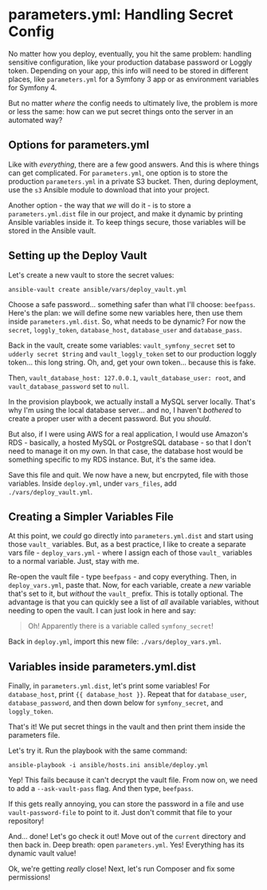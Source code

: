 # parameters.yml: Handling Secret Config

No matter how you deploy, eventually, you hit the same problem: handling sensitive
configuration, like your production database password or Loggly token. Depending
on your app, this info will need to be stored in different places, like `parameters.yml`
for a Symfony 3 app or as environment variables for Symfony 4.

But no matter *where* the config needs to ultimately live, the problem is more or
less the same: how can we put secret things onto the server in an automated way?

## Options for parameters.yml

Like with *everything*, there are a few good answers. And this is where things
can get complicated. For `parameters.yml`, one option is to store the production
`parameters.yml` in a private S3 bucket. Then, during deployment, use the `s3`
Ansible module to download that into your project.

Another option - the way that *we* will do it - is to store a `parameters.yml.dist`
file in our project, and make it dynamic by printing Ansible variables inside it.
To keep things secure, those variables will be stored in the Ansible vault.

## Setting up the Deploy Vault

Let's create a new vault to store the secret values:

```terminal
ansible-vault create ansible/vars/deploy_vault.yml
```

Choose a safe password... something safer than what I'll choose: `beefpass`.
Here's the plan: we will define some new variables here, then use them inside
`parameters.yml.dist`. So, what needs to be dynamic? For now the `secret`,
`loggly_token`, `database_host`, `database_user` and `database_pass`.

Back in the vault, create some variables: `vault_symfony_secret` set to
`udderly secret $tring` and `vault_loggly_token` set to our production loggly
token... this long string. Oh, and, get your own token... because this is fake.

Then, `vault_database_host: 127.0.0.1`, `vault_database_user: root`, and
`vault_database_password` set to `null`.

In the provision playbook, we actually install a MySQL server locally. That's
why I'm using the local database server... and no, I haven't *bothered* to create
a proper user with a decent password. But you *should*.

But also, if I were using AWS for a real application, I would use Amazon's RDS -
basically, a hosted MySQL or PostgreSQL database - so that I don't need to manage
it on my own. In that case, the database host would be something specific to
my RDS instance. But, it's the same idea.

Save this file and quit. We now have a new, but encrpyted, file with those variables.
Inside `deploy.yml`, under `vars_files`, add `./vars/deploy_vault.yml`.

## Creating a Simpler Variables File

At this point, we *could* go directly into `parameters.yml.dist` and start using
those `vault_` variables. But, as a best practice, I like to create a separate vars
file - `deploy_vars.yml` - where I assign each of those `vault_` variables to a normal
variable. Just, stay with me.

Re-open the vault file - type `beefpass` - and copy everything. Then, in
`deploy_vars.yml`, paste that. Now, for each variable, create a *new* variable
that's set to it, but *without* the `vault_` prefix. This is totally optional. The
advantage is that you can quickly see a list of *all* available variables, without
needing to open the vault. I can just look in here and say:

> Oh! Apparently there is a variable called `symfony_secret`!

Back in `deploy.yml`, import this new file: `./vars/deploy_vars.yml`.

## Variables inside parameters.yml.dist

Finally, in `parameters.yml.dist`, let's print some variables! For `database_host`,
print `{{ database_host }}`. Repeat that for `database_user`, `database_password`,
and then down below for `symfony_secret`, and `loggly_token`.

That's it! We put secret things in the vault and then print them inside the parameters
file.

Let's try it. Run the playbook with the same command:

```terminal-silent
ansible-playbook -i ansible/hosts.ini ansible/deploy.yml
```

Yep! This fails because it can't decrypt the vault file. From now on, we need
to add a `--ask-vault-pass` flag. And then type, `beefpass`.

If this gets really annoying, you can store the password in a file and use
`vault-password-file` to point to it. Just don't commit that file to your repository!

And... done! Let's go check it out! Move out of the `current` directory and then
back in. Deep breath: open `parameters.yml`. Yes! Everything has its dynamic vault
value!

Ok, we're getting *really* close! Next, let's run Composer and fix some permissions!
